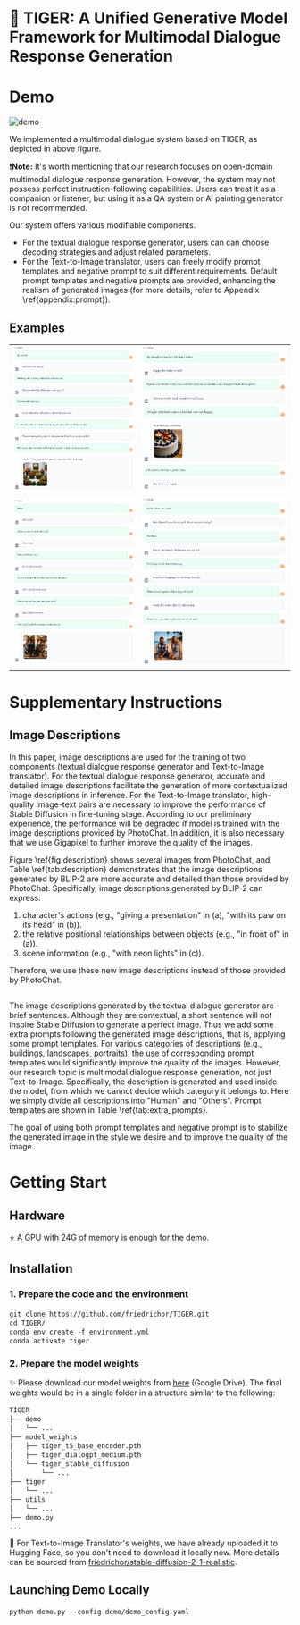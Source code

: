 # &#128047; TIGER: A Unified Generative Model Framework for Multimodal Dialogue Response Generation


# Demo

![demo](figs/screenshot/demo_system.png)

We implemented a multimodal dialogue system based on TIGER, as depicted in above figure.    

&#10071;**Note:** It's worth mentioning that our research focuses on open-domain multimodal dialogue response generation. However, the system may not possess perfect instruction-following capabilities. Users can treat it as a companion or listener, but using it as a QA system or AI painting generator is not recommended.

Our system offers various modifiable components.  
- For the textual dialogue response generator, users can can choose decoding strategies and adjust related parameters.  
- For the Text-to-Image translator, users can freely modify prompt templates and negative prompt to suit different requirements. Default prompt templates and negative prompts are provided, enhancing the realism of generated images (for more details, refer to Appendix \ref{appendix:prompt}).

## Examples

|   |   |
:-------------------------:|:-------------------------:
![conv1](figs/screenshot/conversation1.png) |  ![conv2](figs/screenshot/conversation2.png)
![conv3](figs/screenshot/conversation3.png) |  ![conv4](figs/screenshot/conversation4.png)

# Supplementary Instructions

## Image Descriptions

In this paper, image descriptions are used for the training of two components (textual dialogue response generator and Text-to-Image translator). For the textual dialogue response generator, accurate and detailed image descriptions facilitate the generation of more contextualized image descriptions in inference. For the Text-to-Image translator, high-quality image-text pairs are necessary to improve the performance of Stable Diffusion in fine-tuning stage. According to our preliminary experience, the performance will be degraded if model is trained with the image descriptions provided by PhotoChat. In addition, it is also necessary that we use Gigapixel to further improve the quality of the images.

Figure \ref{fig:description} shows several images from PhotoChat, and Table \ref{tab:description} demonstrates that the image descriptions generated by BLIP-2 are more accurate and detailed than those provided by PhotoChat. Specifically, image descriptions generated by BLIP-2 can express: 
1. character's actions (e.g., "giving a presentation" in (a), "with its paw on its head" in (b)). 
2. the relative positional relationships between objects (e.g., "in front of" in (a)). 
3. scene information (e.g., "with neon lights" in (c)). 

Therefore, we use these new image descriptions instead of those provided by PhotoChat.  

##

The image descriptions generated by the textual dialogue generator are brief sentences. Although they are contextual, a short sentence will not inspire Stable Diffusion to generate a perfect image. Thus we add some extra prompts following the generated image descriptions, that is, applying some prompt templates. For various categories of descriptions (e.g., buildings, landscapes, portraits), the use of corresponding prompt templates would significantly improve the quality of the images. However, our research topic is multimodal dialogue response generation, not just Text-to-Image. Specifically, the description is generated and used inside the model, from which we cannot decide which category it belongs to. Here we simply divide all descriptions into "Human" and "Others". Prompt templates are shown in Table \ref{tab:extra_prompts}. 

The goal of using both prompt templates and negative prompt is to stabilize the generated image in the style we desire and to improve the quality of the image. 

# Getting Start

## Hardware

&#11088; A GPU with 24G of memory is enough for the demo.  

## Installation

### 1. Prepare the code and the environment
```
git clone https://github.com/friedrichor/TIGER.git
cd TIGER/
conda env create -f environment.yml
conda activate tiger
```

### 2. Prepare the model weights

&#10024; Please download our model weights from [here](https://drive.google.com/drive/folders/1ulc4X0yzJHQNFZJ2nyH5H9ZatZPkzZTC?usp=sharing) (Google Drive). The final weights would be in a single folder in a structure similar to the following:

```
TIGER
├── demo
│   └── ...
├── model_weights
│   ├── tiger_t5_base_encoder.pth
│   ├── tiger_dialogpt_medium.pth
│   └── tiger_stable_diffusion
│       └── ...
├── tiger
│   └── ...
├── utils
│   └── ...
├── demo.py
...
```

&#128216; For Text-to-Image Translator's weights, we have already uploaded it to Hugging Face, so you don't need to download it locally now. More details can be sourced from [friedrichor/stable-diffusion-2-1-realistic](https://huggingface.co/friedrichor/stable-diffusion-2-1-realistic).

## Launching Demo Locally

```
python demo.py --config demo/demo_config.yaml
```


